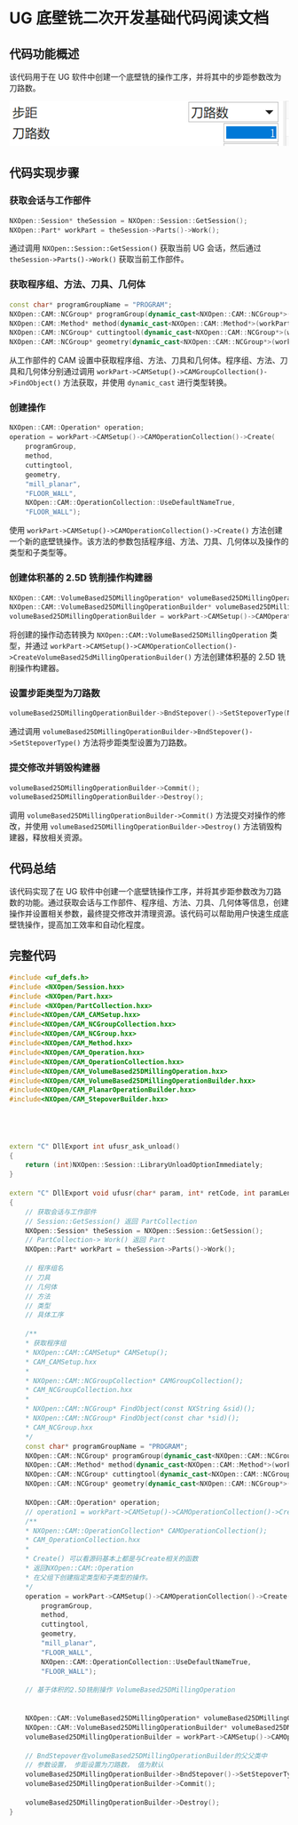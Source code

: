 # UG 底壁铣二次开发基础代码阅读文档

## 代码功能概述

该代码用于在 UG 软件中创建一个底壁铣的操作工序，并将其中的步距参数改为刀路数。

<img src='./images/底壁铣步距参数.png'>

## 代码实现步骤

### 获取会话与工作部件

```cpp
NXOpen::Session* theSession = NXOpen::Session::GetSession();
NXOpen::Part* workPart = theSession->Parts()->Work();
```

通过调用 `NXOpen::Session::GetSession()` 获取当前 UG 会话，然后通过 `theSession->Parts()->Work()` 获取当前工作部件。

### 获取程序组、方法、刀具、几何体

```cpp
const char* programGroupName = "PROGRAM";
NXOpen::CAM::NCGroup* programGroup(dynamic_cast<NXOpen::CAM::NCGroup*>(workPart->CAMSetup()->CAMGroupCollection()->FindObject(programGroupName)));
NXOpen::CAM::Method* method(dynamic_cast<NXOpen::CAM::Method*>(workPart->CAMSetup()->CAMGroupCollection()->FindObject("METHOD")));
NXOpen::CAM::NCGroup* cuttingtool(dynamic_cast<NXOpen::CAM::NCGroup*>(workPart->CAMSetup()->CAMGroupCollection()->FindObject("NONE")));
NXOpen::CAM::NCGroup* geometry(dynamic_cast<NXOpen::CAM::NCGroup*>(workPart->CAMSetup()->CAMGroupCollection()->FindObject("NONE")));
```

从工作部件的 CAM 设置中获取程序组、方法、刀具和几何体。程序组、方法、刀具和几何体分别通过调用 `workPart->CAMSetup()->CAMGroupCollection()->FindObject()` 方法获取，并使用 `dynamic_cast` 进行类型转换。

### 创建操作

```cpp
NXOpen::CAM::Operation* operation;
operation = workPart->CAMSetup()->CAMOperationCollection()->Create(
    programGroup,
    method,
    cuttingtool,
    geometry,
    "mill_planar",
    "FLOOR_WALL",
    NXOpen::CAM::OperationCollection::UseDefaultNameTrue,
    "FLOOR_WALL");
```

使用 `workPart->CAMSetup()->CAMOperationCollection()->Create()` 方法创建一个新的底壁铣操作。该方法的参数包括程序组、方法、刀具、几何体以及操作的类型和子类型等。

### 创建体积基的 2.5D 铣削操作构建器

```cpp
NXOpen::CAM::VolumeBased25DMillingOperation* volumeBased25DMillingOperation(dynamic_cast<NXOpen::CAM::VolumeBased25DMillingOperation*>(operation));
NXOpen::CAM::VolumeBased25DMillingOperationBuilder* volumeBased25DMillingOperationBuilder;
volumeBased25DMillingOperationBuilder = workPart->CAMSetup()->CAMOperationCollection()->CreateVolumeBased25dMillingOperationBuilder(volumeBased25DMillingOperation);
```

将创建的操作动态转换为 `NXOpen::CAM::VolumeBased25DMillingOperation` 类型，并通过 `workPart->CAMSetup()->CAMOperationCollection()->CreateVolumeBased25dMillingOperationBuilder()` 方法创建体积基的 2.5D 铣削操作构建器。

### 设置步距类型为刀路数

```cpp
volumeBased25DMillingOperationBuilder->BndStepover()->SetStepoverType(NXOpen::CAM::StepoverBuilder::StepoverTypesNumber);
```

通过调用 `volumeBased25DMillingOperationBuilder->BndStepover()->SetStepoverType()` 方法将步距类型设置为刀路数。

### 提交修改并销毁构建器

```cpp
volumeBased25DMillingOperationBuilder->Commit();
volumeBased25DMillingOperationBuilder->Destroy();
```

调用 `volumeBased25DMillingOperationBuilder->Commit()` 方法提交对操作的修改，并使用 `volumeBased25DMillingOperationBuilder->Destroy()` 方法销毁构建器，释放相关资源。

## 代码总结

该代码实现了在 UG 软件中创建一个底壁铣操作工序，并将其步距参数改为刀路数的功能。通过获取会话与工作部件、程序组、方法、刀具、几何体等信息，创建操作并设置相关参数，最终提交修改并清理资源。该代码可以帮助用户快速生成底壁铣操作，提高加工效率和自动化程度。

## 完整代码

```cpp
#include <uf_defs.h>
#include <NXOpen/Session.hxx>
#include <NXOpen/Part.hxx>
#include <NXOpen/PartCollection.hxx>
#include<NXOpen/CAM_CAMSetup.hxx>
#include<NXOpen/CAM_NCGroupCollection.hxx>
#include<NXOpen/CAM_NCGroup.hxx>
#include<NXOpen/CAM_Method.hxx>
#include<NXOpen/CAM_Operation.hxx>
#include<NXOpen/CAM_OperationCollection.hxx>
#include<NXOpen/CAM_VolumeBased25DMillingOperation.hxx>
#include<NXOpen/CAM_VolumeBased25DMillingOperationBuilder.hxx>
#include<NXOpen/CAM_PlanarOperationBuilder.hxx>
#include<NXOpen/CAM_StepoverBuilder.hxx>




extern "C" DllExport int ufusr_ask_unload()
{
    return (int)NXOpen::Session::LibraryUnloadOptionImmediately;
}

extern "C" DllExport void ufusr(char* param, int* retCode, int paramLen)
{
    // 获取会话与工作部件
    // Session::GetSession() 返回 PartCollection
    NXOpen::Session* theSession = NXOpen::Session::GetSession();
    // PartCollection-> Work() 返回 Part
    NXOpen::Part* workPart = theSession->Parts()->Work();

    // 程序组名
    // 刀具
    // 几何体
    // 方法
    // 类型
    // 具体工序

    /**
    * 获取程序组
    * NXOpen::CAM::CAMSetup* CAMSetup();
    * CAM_CAMSetup.hxx
    * 
    * NXOpen::CAM::NCGroupCollection* CAMGroupCollection();   
    * CAM_NCGroupCollection.hxx
    * 
    * NXOpen::CAM::NCGroup* FindObject(const NXString &sid)();
    * NXOpen::CAM::NCGroup* FindObject(const char *sid)();
    * CAM_NCGroup.hxx
    */
    const char* programGroupName = "PROGRAM";
    NXOpen::CAM::NCGroup* programGroup(dynamic_cast<NXOpen::CAM::NCGroup*>(workPart->CAMSetup()->CAMGroupCollection()->FindObject(programGroupName)));
    NXOpen::CAM::Method* method(dynamic_cast<NXOpen::CAM::Method*>(workPart->CAMSetup()->CAMGroupCollection()->FindObject("METHOD")));
    NXOpen::CAM::NCGroup* cuttingtool(dynamic_cast<NXOpen::CAM::NCGroup*>(workPart->CAMSetup()->CAMGroupCollection()->FindObject("NONE")));
    NXOpen::CAM::NCGroup* geometry(dynamic_cast<NXOpen::CAM::NCGroup*>(workPart->CAMSetup()->CAMGroupCollection()->FindObject("NONE")));

    NXOpen::CAM::Operation* operation;
    // operation1 = workPart->CAMSetup()->CAMOperationCollection()->Create(nCGroup1, method1, nCGroup2, nCGroup3, "mill_planar", "FLOOR_WALL", NXOpen::CAM::OperationCollection::UseDefaultNameTrue, "FLOOR_WALL");
    /**
    * NXOpen::CAM::OperationCollection* CAMOperationCollection();
    * CAM_OperationCollection.hxx
    * 
    * Create() 可以看源码基本上都是与Create相关的函数
    * 返回NXOpen::CAM::Operation
    * 在父组下创建指定类型和子类型的操作。
    */
    operation = workPart->CAMSetup()->CAMOperationCollection()->Create(
        programGroup,
        method,
        cuttingtool,
        geometry,
        "mill_planar",
        "FLOOR_WALL",
        NXOpen::CAM::OperationCollection::UseDefaultNameTrue,
        "FLOOR_WALL");

    // 基于体积的2.5D铣削操作 VolumeBased25DMillingOperation


    NXOpen::CAM::VolumeBased25DMillingOperation* volumeBased25DMillingOperation(dynamic_cast<NXOpen::CAM::VolumeBased25DMillingOperation*>(operation));
    NXOpen::CAM::VolumeBased25DMillingOperationBuilder* volumeBased25DMillingOperationBuilder;
    volumeBased25DMillingOperationBuilder = workPart->CAMSetup()->CAMOperationCollection()->CreateVolumeBased25dMillingOperationBuilder(volumeBased25DMillingOperation);

    // BndStepover在volumeBased25DMillingOperationBuilder的父父类中 
    // 参数设置， 步距设置为刀路数， 值为默认
    volumeBased25DMillingOperationBuilder->BndStepover()->SetStepoverType(NXOpen::CAM::StepoverBuilder::StepoverTypesNumber);
    volumeBased25DMillingOperationBuilder->Commit();

    volumeBased25DMillingOperationBuilder->Destroy();
}


```
